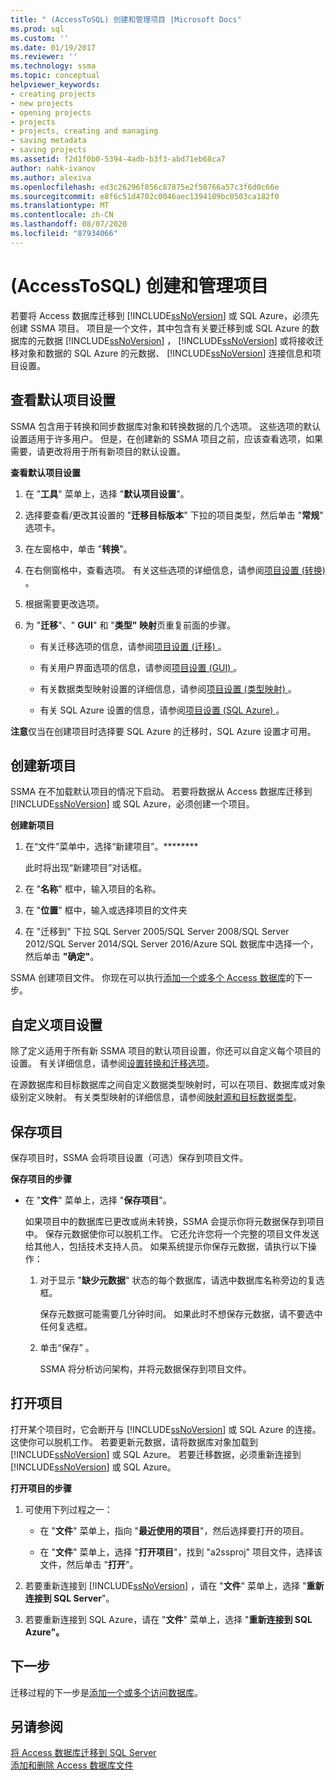 ```yaml
---
title: " (AccessToSQL) 创建和管理项目 |Microsoft Docs"
ms.prod: sql
ms.custom: ''
ms.date: 01/19/2017
ms.reviewer: ''
ms.technology: ssma
ms.topic: conceptual
helpviewer_keywords:
- creating projects
- new projects
- opening projects
- projects
- projects, creating and managing
- saving metadata
- saving projects
ms.assetid: f2d1f0b0-5394-4adb-b3f3-abd71eb68ca7
author: nahk-ivanov
ms.author: alexiva
ms.openlocfilehash: ed3c26296f856c87875e2f50766a57c3f6d0c66e
ms.sourcegitcommit: e8f6c51d4702c0046aec1394109bc0503ca182f0
ms.translationtype: MT
ms.contentlocale: zh-CN
ms.lasthandoff: 08/07/2020
ms.locfileid: "87934066"
---
```

# <a name="creating-and-managing-projects-accesstosql"></a> (AccessToSQL) 创建和管理项目
若要将 Access 数据库迁移到 [!INCLUDE[ssNoVersion](../../includes/ssnoversion-md.md)] 或 SQL Azure，必须先创建 SSMA 项目。 项目是一个文件，其中包含有关要迁移到或 SQL Azure 的数据库的元数据 [!INCLUDE[ssNoVersion](../../includes/ssnoversion-md.md)] ， [!INCLUDE[ssNoVersion](../../includes/ssnoversion-md.md)] 或将接收迁移对象和数据的 SQL Azure 的元数据、 [!INCLUDE[ssNoVersion](../../includes/ssnoversion-md.md)] 连接信息和项目设置。  
  
## <a name="reviewing-default-project-settings"></a>查看默认项目设置  
SSMA 包含用于转换和同步数据库对象和转换数据的几个选项。 这些选项的默认设置适用于许多用户。 但是，在创建新的 SSMA 项目之前，应该查看选项，如果需要，请更改将用于所有新项目的默认设置。  
  
**查看默认项目设置**  
  
1.  在 "**工具**" 菜单上，选择 "**默认项目设置**"。  
  
2.  选择要查看/更改其设置的 "**迁移目标版本**" 下拉的项目类型，然后单击 "**常规**" 选项卡。  
  
3.  在左窗格中，单击 "**转换**"。  
  
4.  在右侧窗格中，查看选项。 有关这些选项的详细信息，请参阅[项目设置 (转换) ](https://msdn.microsoft.com/bcebc635-c638-4ddb-924c-b9ccfef86388)。  
  
5.  根据需要更改选项。  
  
6.  为 "**迁移**"、" **GUI**" 和 "**类型" 映射**页重复前面的步骤。  
  
    -   有关迁移选项的信息，请参阅[项目设置 (迁移) ](https://msdn.microsoft.com/4caebc9c-8680-4b99-a8fa-89c43161c95d)。  
  
    -   有关用户界面选项的信息，请参阅[项目设置 (GUI) ](https://msdn.microsoft.com/cf06baf1-8714-48a3-95dc-781f6ca53693)。  
  
    -   有关数据类型映射设置的详细信息，请参阅[项目设置 (类型映射) ](https://msdn.microsoft.com/b87b9683-abed-4677-8c50-18bdba704655)。  
  
    -   有关 SQL Azure 设置的信息，请参阅[项目设置 (SQL Azure) ](https://msdn.microsoft.com/bbb8a204-d0e4-4f0b-9709-271feb1f136e)。  
  
**注意**仅当在创建项目时选择要 SQL Azure 的迁移时，SQL Azure 设置才可用。  
  
## <a name="creating-new-projects"></a>创建新项目  
SSMA 在不加载默认项目的情况下启动。 若要将数据从 Access 数据库迁移到 [!INCLUDE[ssNoVersion](../../includes/ssnoversion-md.md)] 或 SQL Azure，必须创建一个项目。  
  
**创建新项目**  
  
1.  在“文件”菜单中，选择“新建项目”。********  
  
    此时将出现“新建项目”对话框。  
  
2.  在 "**名称**" 框中，输入项目的名称。  
  
3.  在 "**位置**" 框中，输入或选择项目的文件夹  
  
4.  在 "迁移到" 下拉 SQL Server 2005/SQL Server 2008/SQL Server 2012/SQL Server 2014/SQL Server 2016/Azure SQL 数据库中选择一个，然后单击 **"确定"**。  
  
SSMA 创建项目文件。 你现在可以执行[添加一个或多个 Access 数据库](adding-and-removing-access-database-files-accesstosql.md)的下一步。  
  
## <a name="customizing-project-settings"></a>自定义项目设置  
除了定义适用于所有新 SSMA 项目的默认项目设置，你还可以自定义每个项目的设置。 有关详细信息，请参阅[设置转换和迁移选项](setting-conversion-and-migration-options-accesstosql.md)。  
  
在源数据库和目标数据库之间自定义数据类型映射时，可以在项目、数据库或对象级别定义映射。 有关类型映射的详细信息，请参阅[映射源和目标数据类型](mapping-source-and-target-data-types-accesstosql.md)。  
  
## <a name="saving-projects"></a>保存项目  
保存项目时，SSMA 会将项目设置（可选）保存到项目文件。  
  
**保存项目的步骤**  
  
-   在 "**文件**" 菜单上，选择 "**保存项目**"。  
  
    如果项目中的数据库已更改或尚未转换，SSMA 会提示你将元数据保存到项目中。 保存元数据使你可以脱机工作。 它还允许您将一个完整的项目文件发送给其他人，包括技术支持人员。 如果系统提示你保存元数据，请执行以下操作：  
  
    1.  对于显示 "**缺少元数据**" 状态的每个数据库，请选中数据库名称旁边的复选框。  
  
        保存元数据可能需要几分钟时间。 如果此时不想保存元数据，请不要选中任何复选框。  
  
    2.  单击“保存”  。  
  
        SSMA 将分析访问架构，并将元数据保存到项目文件。  
  
## <a name="opening-projects"></a>打开项目  
打开某个项目时，它会断开与 [!INCLUDE[ssNoVersion](../../includes/ssnoversion-md.md)] 或 SQL Azure 的连接。 这使你可以脱机工作。 若要更新元数据，请将数据库对象加载到 [!INCLUDE[ssNoVersion](../../includes/ssnoversion-md.md)] 或 SQL Azure。 若要迁移数据，必须重新连接到 [!INCLUDE[ssNoVersion](../../includes/ssnoversion-md.md)] 或 SQL Azure。  
  
**打开项目的步骤**  
  
1.  可使用下列过程之一：  
  
    -   在 "**文件**" 菜单上，指向 "**最近使用的项目**"，然后选择要打开的项目。  
  
    -   在 "**文件**" 菜单上，选择 "**打开项目**"，找到 "a2ssproj" 项目文件，选择该文件，然后单击 "**打开**"。  
  
2.  若要重新连接到 [!INCLUDE[ssNoVersion](../../includes/ssnoversion-md.md)] ，请在 "**文件**" 菜单上，选择 "**重新连接到 SQL Server**"。  
  
3.  若要重新连接到 SQL Azure，请在 "**文件**" 菜单上，选择 "**重新连接到 SQL Azure"。**  
  
## <a name="next-step"></a>下一步  
迁移过程的下一步是[添加一个或多个访问数据库](adding-and-removing-access-database-files-accesstosql.md)。  
  
## <a name="see-also"></a>另请参阅  
[将 Access 数据库迁移到 SQL Server](migrating-access-databases-to-sql-server-azure-sql-db-accesstosql.md)  
[添加和删除 Access 数据库文件](adding-and-removing-access-database-files-accesstosql.md)  
  

